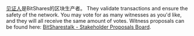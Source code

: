 [见证人](introduction/witness)是BitShares的区块生产者。 They validate transactions and ensure the safety of the network. You may vote for as many witnesses as you'd like, and they will all receive the same amount of votes. Witness proposals can be found here: [BitSharestalk - Stakeholder Proposals Board](https://bitsharestalk.org/index.php/board,75.0.html).